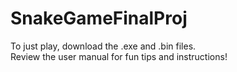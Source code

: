# SnakeGameFinalProj
To just play, download the .exe and .bin files.\
Review the user manual for fun tips and instructions!

